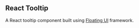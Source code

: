 ## React Tooltip

A React tooltip component built using [Floating UI](https://floating-ui.com/) framework.

